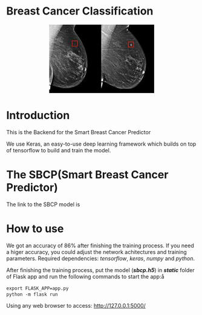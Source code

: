 
# Breast Cancer Classification



<p align="center">

<img src='images.jpeg'>

</p>


# Introduction
This is the Backend for the Smart Breast Cancer Predictor 

We use Keras, an easy-to-use deep learning framework which builds on top of tensorflow to build and train the model.

# The SBCP(Smart Breast Cancer Predictor) 
The link to the SBCP model is 

# How to use

We got an accuracy of 86% after finishing the training process. If you need a higer accuracy, you could adjust the network achitectures and training parameters. Required dependencies: *tensorflow*, *keras*, *numpy* and *python*. 

After finishing the training process, put the model (*****_sbcp.h5_*****) in *****_static_***** folder of Flask app and run the following commands to start the app:å

    export FLASK_APP=app.py
    python -m flask run


Using any web browser to access:  http://127.0.0.1:5000/
